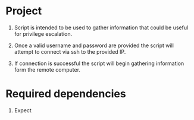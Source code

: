 # Project

1. Script is intended to be used to gather information that could be useful for privilege escalation.

2. Once a valid username and password are provided the script will attempt to connect via ssh to the provided IP.

3. If connection is successful the script will begin gathering information form the remote computer.

# Required dependencies 

1. Expect
